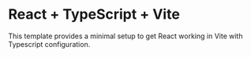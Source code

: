 # React + TypeScript + Vite

This template provides a minimal setup to get React working in Vite with Typescript configuration.
